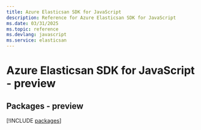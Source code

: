 ```yaml
---
title: Azure Elasticsan SDK for JavaScript
description: Reference for Azure Elasticsan SDK for JavaScript
ms.date: 03/31/2025
ms.topic: reference
ms.devlang: javascript
ms.service: elasticsan
---
```

# Azure Elasticsan SDK for JavaScript - preview
## Packages - preview
[!INCLUDE [packages](elasticsan-index.md)]